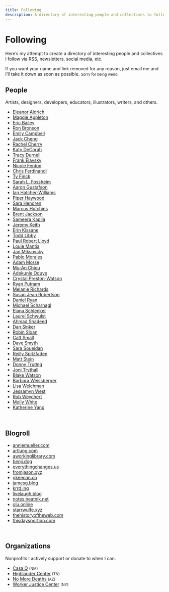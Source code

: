 ```yaml
---
title: Following
description: A directory of interesting people and collectives to follow.
---
```


# Following

Here’s my attempt to create a directory of interesting people and collectives I follow via RSS, newsletters, social media,&nbsp;etc.

If you want your name and link removed for any reason, just email me and I’ll take it down as soon as possible. <small>Sorry for being&nbsp;weird.</small>

## People

Artists, designers, developers, educators, illustrators, writers, and&nbsp;others.

<ul class="list-unstyled list-multi-col">
<li><a href="https://eleanoraldrich.com/">Eleanor Aldrich</a></li>
<li><a href="https://maggieappleton.com/">Maggie Appleton</a></li>
<li><a href="https://ericwbailey.website/">Eric Bailey</a></li>
<li><a href="https://tensilefutures.com/">Ron Bronson</a></li>
<li><a href="https://emilycampbell.co/">Emily Campbell</a></li>
<li><a href="https://www.jackcheng.com/">Jack Cheng</a></li>
<li><a href="https://rachelcherry.me/">Rachel Cherry</a></li>
<li><a href="https://katydecorah.com/">Katy DeCorah</a></li>
<li><a href="https://tracydurnell.com/">Tracy Durnell</a></li>
<li><a href="https://www.frank.computer/">Frank Elavsky</a></li>
<li><a href="https://www.nicolefenton.com/">Nicole Fenton</a></li>
<li><a href="https://gomakethings.com/">Chris Ferdinandi</a></li>
<li><a href="https://tyfromtheinternet.com/">Ty Finck</a></li>
<li><a href="https://fossheim.io/">Sarah L. Fossheim</a></li>
<li><a href="https://www.aaron-gustafson.com/">Aaron Gustafson</a></li>
<li><a href="https://ianwillia.ms/">Ian Hatcher-Williams</a></li>
<li><a href="https://piperhaywood.com/">Piper Haywood</a></li>
<li><a href="https://sarahendren.com/">Sara Hendren</a></li>
<li><a href="https://marcushutchins.com/">Marcus Hutchins</a></li>
<li><a href="https://jxnblk.com/">Brent Jackson</a></li>
<li><a href="https://samkapila.com/">Sameera Kapila</a></li>
<li><a href="https://adactio.com/">Jeremy Keith</a></li>
<li><a href="https://erinkissane.com/">Erin Kissane</a></li>
<li><a href="https://toddl.dev/">Todd Libby</a></li>
<li><a href="https://paulrobertlloyd.com/">Paul Robert Lloyd</a></li>
<li><a href="https://lmnt.me/">Louie Mantia</a></li>
<li><a href="https://jan.miksovsky.com/">Jan Miksovsky</a></li>
<li><a href="https://lifeofpablo.com/">Pablo Morales</a></li>
<li><a href="https://mrmrs.cc/">Adam Morse</a></li>
<li><a href="https://muan.co/">Mu-An Chiou</a></li>
<li><a href="https://www.adekunleoduye.com/">Adekunle Oduye</a></li>
<li><a href="https://crystalprestonwatson.com/">Crystal Preston-Watson</a></li>
<li><a href="https://ryanputn.am/">Ryan Putnam</a></li>
<li><a href="https://melanie-richards.com/">Melanie Richards</a></li>
<li><a href="https://www.susanjeanrobertson.com/">Susan Jean Robertson</a></li>
<li><a href="https://dryan.com/">Daniel Ryan</a></li>
<li><a href="https://justmarkup.com/">Michael Scharnagl</a></li>
<li><a href="https://elanaschlenker.com/">Elana Schlenker</a></li>
<li><a href="https://laurelschwulst.com/">Laurel Schwulst</a></li>
<li><a href="https://ishadeed.com/">Ahmad Shadeed</a></li>
<li><a href="https://dansinker.com/">Dan Sinker</a></li>
<li><a href="https://www.robinsloan.com/">Robin Sloan</a></li>
<li><a href="https://cattsmall.com/">Catt Small</a></li>
<li><a href="https://davesmyth.com/">Dave Smyth</a></li>
<li><a href="https://www.sarasoueidan.com/">Sara Soueidan</a></li>
<li><a href="https://reillyspitzfaden.com/">Reilly Spitzfaden</a></li>
<li><a href="https://mattstein.com/">Matt Stein</a></li>
<li><a href="https://donnytruong.com/">Donny Trương</a></li>
<li><a href="https://jonitrythall.com/">Joni Trythall</a></li>
<li><a href="https://blakewatson.com/">Blake Watson</a></li>
<li><a href="https://barbaraweissberger.net/">Barbara Weissberger</a></li>
<li><a href="https://www.lisawelchman.com/">Lisa Welchman</a></li>
<li><a href="https://jessamyn.com/">Jessamyn West</a></li>
<li><a href="https://robweychert.com/">Rob Weychert</a></li>
<li><a href="https://www.mollywhite.net/">Molly White</a></li>
<li><a href="https://kayserifserif.place">Katherine Yang</a></li>
</ul>

&nbsp;

## Blogroll

<ul class="list-unstyled">
<li><a href="https://anniemueller.com/">anniemueller.com</a></li>
<li><a href="https://artlung.com/">artlung.com</a></li>
<li><a href="https://aworkinglibrary.com/">aworkinglibrary.com</a></li>
<li><a href="https://benji.dog/">benji.dog</a></li>
<li><a href="https://everythingchanges.us/">everythingchanges.us</a></li>
<li><a href="https://fromjason.xyz/">fromjason.xyz</a></li>
<li><a href="https://gkeenan.co/avgb/">gkeenan.co</a></li>
<li><a href="https://jamesg.blog/">jamesg.blog</a></li>
<li><a href="https://krrd.ing/">krrd.ing</a></li>
<li><a href="https://livelaugh.blog/">livelaugh.blog</a></li>
<li><a href="https://notes.neatnik.net/">notes.neatnik.net</a></li>
<li><a href="https://olu.online/">olu.online</a></li>
<li><a href="https://starrwulfe.xyz/">starrwulfe.xyz</a></li>
<li><a href="https://thehistoryoftheweb.com/">thehistoryoftheweb.com</a></li>
<li><a href="https://www.thisdaysportion.com/">thisdaysportion.com</a></li>
</ul>

&nbsp;

## Organizations

Nonprofits I actively support or donate to when I can.

<ul class="list-unstyled">
<li><a href="https://www.casaq.org">Casa Q</a> <small>(NM)</small></li>
<li><a href="https://highlandercenter.org/">Highlander Center</a> <small>(TN)</small></li>
<li><a href="https://nomoredeaths.org/en/">No More Deaths</a> <small>(AZ)</small></li>
<li><a href="https://www.wjcny.org/">Worker Justice Center</a> <small>(NY)</small></li>
</ul>

